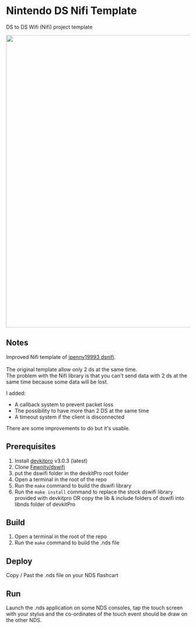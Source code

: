 # Nintendo DS Nifi Template
DS to DS Wifi (Nifi) project template

<img src="https://user-images.githubusercontent.com/39272935/184286435-062d0203-4e0b-42a4-8b5b-fa4f1571697c.png" width="800">

## Notes
Improved Nifi template of [jpenny19993 dsnifi](https://github.com/jpenny1993/dsnifi).<br><br>
The original template allow only 2 ds at the same time.<br>
The problem with the Nifi library is that you can't send data with 2 ds at the same time because some data will be lost.

I added:
- A callback system to prevent packet loss
- The possibility to have more than 2 DS at the same time
- A timeout system if the client is disconnected

There are some improvements to do but it's usable.

## Prerequisites

1. Install [devkitpro](https://devkitpro.org/wiki/Getting_Started) v3.0.3 (latest)
1. Clone [Fewnity/dswifi](https://github.com/Fewnity/dswifi)
1. put the dswifi folder in the devkitPro root folder
1. Open a terminal in the root of the repo
1. Run the `make` command to build the dswifi library
1. Run the `make install` command to replace the stock dswifi library provided with devkitpro OR copy the lib & include folders of dswifi into libnds folder of devkitPro

## Build

1. Open a terminal in the root of the repo
1. Run the `make` command to build the .nds file

## Deploy

Copy / Past the .nds file on your NDS flashcart

## Run

Launch the .nds application on some NDS consoles, tap the touch screen with your stylus and the co-ordinates of the touch event should be draw on the other NDS.
